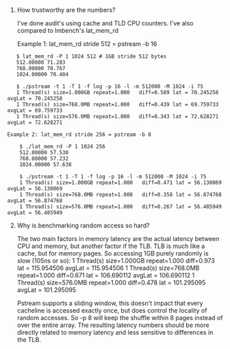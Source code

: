 
1. How trustworthy are the numbers?

	I've done audit's using cache and TLD CPU counters.  I've also compared to lmbench's
   lat_mem_rd

   Example 1: lat_mem_rd stride 512 = pstream -b 16
```
   $ lat_mem_rd -P 1 1024 512 # 1GB stride 512 bytes
   512.00000 71.283
   768.00000 70.767
   1024.00000 70.404

   $ ./pstream -t 1 -T 1 -f log -p 16 -l -m 512000 -M 1024 -i 75
   1 Thread(s) size=1.000GB repeat=1.000   diff=0.589 lat = 70.245258 avgLat = 70.245258 
   1 Thread(s) size=768.0MB repeat=1.000   diff=0.439 lat = 69.759733 avgLat = 69.759733
   1 Thread(s) size=576.0MB repeat=1.000   diff=0.343 lat = 72.628271 avgLat = 72.628271
```
	Example 2: lat_mem_rd stride 256 = pstream -b 8
```
	$ ./lat_mem_rd -P 1 1024 256
	512.00000 57.530
	768.00000 57.232
	1024.00000 57.638

	$ ./pstream -t 1 -T 1 -f log -p 16 -l -m 512000 -M 1024 -i 75
	1 Thread(s) size=1.000GB repeat=1.000   diff=0.471 lat = 56.130069 avgLat = 56.130069
	1 Thread(s) size=768.0MB repeat=1.000   diff=0.358 lat = 56.874768 avgLat = 56.874768
	1 Thread(s) size=576.0MB repeat=1.000   diff=0.267 lat = 56.485949 avgLat = 56.485949
```
	
2. Why is benchmarking random access so hard?  

	The two main factors in memory latency are the actual latency between CPU and memory, but another factor if the TLB.  TLB is much like a cache, but for memory pages.  So accessing 1GB purely randomly is slow (105ns or so):
	1 Thread(s) size=1.000GB repeat=1.000   diff=0.973 lat = 115.954506 avgLat = 115.954506
	1 Thread(s) size=768.0MB repeat=1.000   diff=0.671 lat = 106.690112 avgLat = 106.690112
	1 Thread(s) size=576.0MB repeat=1.000   diff=0.478 lat = 101.295095 avgLat = 101.295095

	Pstream supports a sliding window, this doesn't impact that every cacheline is accessed    exactly once, but does control the locality of random accesses.  So -p 8 will keep the shuffle within 8 pages instead of over the entire array.  The resulting latency numbers should be more directly related to memory latency and less sensitive to differences in the TLB.  










